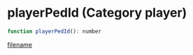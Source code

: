 # playerPedId (Category player)

```js
function playerPedId(): number
```

[filename](playerPedId_m.md ':include')